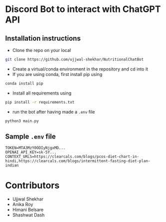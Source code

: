 # Discord Bot to interact with ChatGPT API

## Installation instructions
- Clone the repo on your local <br>
```bash
git clone https://github.com/ujjwal-shekhar/NutritionalChatBot 
```
- Create a virtual/conda environment in the repository and cd into it
- If you are using conda, first install pip using <br>
``` bash
conda install pip
```
- Install all requirements using <br>
```bash
pip install -r requirements.txt
```
- run the bot after having made a `.env` file
```bash
python3 main.py
```
## Sample `.env` file
```env
TOKEN=MTA3MzY0ODIyNjgxMD...
OPENAI_API_KEY=sk-5Y...
CONTEXT_URLS=https://clearcals.com/blogs/pcos-diet-chart-in-hindi,https://clearcals.com/blogs/intermittent-fasting-diet-plan-indian
```

# Contributors
- Ujjwal Shekhar
- Anika Roy
- Himani Belsare
- Shashwat Dash
